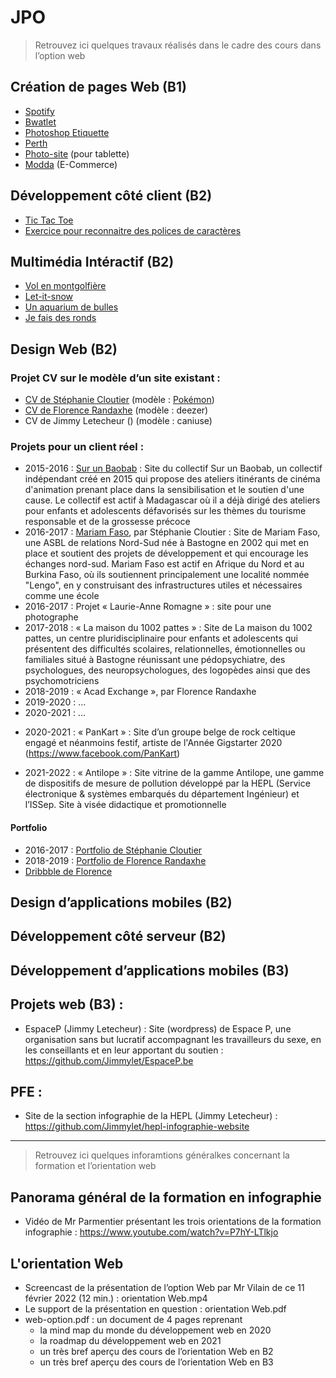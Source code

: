 # JPO

> Retrouvez ici quelques travaux réalisés dans le cadre des cours dans l’option web




## Création de pages Web (B1)

* [Spotify](https://github.com/hepl-cpw/css-spotify)
* [Bwatlet](https://github.com/hepl-cpw/css-bwatlet)
* [Photoshop Etiquette](https://github.com/hepl-cpw/css-psetiquette)
* [Perth](https://github.com/hepl-cpw/css-perth)
* [Photo-site](https://github.com/hepl-cpw/css-photo-site) (pour tablette)
* [Modda](https://github.com/hepl-cpw/css-modda) (E-Commerce)



##  Développement côté client (B2)

* [Tic Tac Toe](https://hepl-dcc.github.io/examen-dcc-janvier-2020-2021/)
* [Exercice pour reconnaitre des polices de caractères](https://github.com/hepl-dcc/examen-dcc-janvier-2021-2022)



## Multimédia Intéractif (B2)

* [Vol en montgolfière](https://hepl-mmi.github.io/hot-air-balloon/)
* [Let-it-snow](https://hepl-mmi.github.io/let-it-snow/)
* [Un aquarium de bulles](https://hepl-mmi.github.io/bubble-aquarium/)
* [Je fais des ronds](https://hepl-mmi.github.io/circular/)



## Design Web (B2)

### Projet CV sur le modèle d’un site existant :

* [CV de Stéphanie Cloutier](http://stephanie.cloutier.pro/cv/#) (modèle : [Pokémon](https://www.pokemon.com/fr/pokedex/herbizarre))
* [CV de Florence Randaxhe](https://github.com/FlorenceRandaxhe/Projet-CV) (modèle : deezer)
* CV de Jimmy Letecheur () (modèle : caniuse)

### Projets pour un client réel :

* 2015-2016 : [Sur un Baobab](http://www.surunbaobab.com) : Site du collectif Sur un Baobab, un collectif indépendant créé en 2015 qui propose des ateliers itinérants de cinéma d'animation prenant place dans la sensibilisation et le soutien d'une cause. Le collectif est actif à Madagascar où il a déjà dirigé des ateliers pour enfants et adolescents défavorisés sur les thèmes du tourisme responsable et de la grossesse précoce
* 2016-2017 : [Mariam Faso](http://stephanie.cloutier.pro/mariam-faso/), par Stéphanie Cloutier : Site de Mariam Faso, une ASBL de relations Nord-Sud née à Bastogne en 2002 qui met en place et soutient des projets de développement et qui encourage les échanges nord-sud. Mariam Faso est actif en Afrique du Nord et au Burkina Faso, où ils soutiennent principalement une localité nommée "Lengo", en y construisant des infrastructures utiles et nécessaires comme une école
* 2016-2017 : Projet « Laurie-Anne Romagne » : site pour une photographe
* 2017-2018 : « La maison du 1002 pattes » : Site de La maison du 1002 pattes, un centre pluridisciplinaire pour enfants et adolescents qui présentent des difficultés scolaires, relationnelles, émotionnelles ou familiales situé à Bastogne réunissant une pédopsychiatre, des psychologues, des neuropsychologues, des logopèdes ainsi que des psychomotriciens
* 2018-2019 : « Acad Exchange », par Florence Randaxhe
* 2019-2020 : …
* 2020-2021 : …
- 2020-2021 : « PanKart » : Site d’un groupe belge de rock celtique engagé et néanmoins festif, artiste de l'Année Gigstarter 2020 (https://www.facebook.com/PanKart)
* 2021-2022 : « Antilope » : Site vitrine de la gamme Antilope, une gamme de dispositifs de mesure de pollution développé par la HEPL (Service électronique & systèmes embarqués du département Ingénieur) et l’ISSep. Site à visée didactique et promotionnelle

#### Portfolio

* 2016-2017 : [Portfolio de Stéphanie Cloutier](http://stephanie.cloutier.pro)
* 2018-2019 : [Portfolio de Florence Randaxhe](https://github.com/FlorenceRandaxhe/Portfolio)
* [Dribbble de Florence](https://dribbble.com/FlorenceRandaxhe/collections)




## Design d’applications mobiles (B2)





## Développement côté serveur (B2)





## Développement d’applications mobiles (B3)





## Projets web (B3) :

* EspaceP (Jimmy Letecheur) : Site (wordpress) de Espace P, une organisation sans but lucratif accompagnant les travailleurs du sexe, en les conseillants et en leur apportant du soutien : https://github.com/Jimmylet/EspaceP.be

## PFE :

* Site de la section infographie de la HEPL (Jimmy Letecheur) : https://github.com/Jimmylet/hepl-infographie-website



***********************


> Retrouvez ici quelques inforamtions généralkes concernant la formation et l’orientation web


## Panorama général de la formation en infographie

* Vidéo de Mr Parmentier présentant les trois orientations de la formation infographie : https://www.youtube.com/watch?v=P7hY-LTlkjo


## L'orientation Web

* Screencast de la présentation de l’option Web par Mr Vilain de ce 11 février 2022 (12 min.) : orientation Web.mp4
* Le support de la présentation en question : orientation Web.pdf
* web-option.pdf : un document de 4 pages reprenant
    - la mind map du monde du développement web en 2020
    - la roadmap du développement web en 2021
    - un très bref aperçu des cours de l’orientation Web en B2 
    - un très bref aperçu des cours de l’orientation Web en B3 
